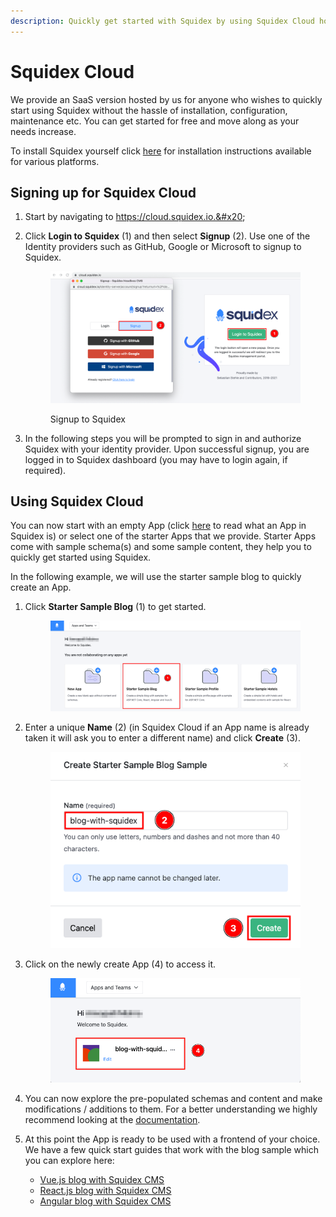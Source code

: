```yaml
---
description: Quickly get started with Squidex by using Squidex Cloud hosted by us.
---
```


# Squidex Cloud

We provide an SaaS version hosted by us for anyone who wishes to quickly start using Squidex without the hassle of installation, configuration, maintenance etc. You can get started for free and move along as your needs increase.

To install Squidex yourself click [here](installation/) for installation instructions available for various platforms.&#x20;

## Signing up for Squidex Cloud

1. Start by navigating to https://cloud.squidex.io.&#x20;
2.  Click **Login to Squidex** (1) and then select **Signup** (2). Use one of the Identity providers such as GitHub, Google or Microsoft to signup to Squidex.&#x20;

    <figure><img src="../.gitbook/assets/2023-01-04_13-15.png" alt=""><figcaption><p>Signup to Squidex</p></figcaption></figure>
3. In the following steps you will be prompted to sign in and authorize Squidex with your identity provider. Upon successful signup, you are logged in to Squidex dashboard (you may have to login again, if required).

## Using Squidex Cloud

You can now start with an empty App (click [here](../02-documentation/concepts/apps.md) to read what an App in Squidex is) or select one of the starter Apps that we provide. Starter Apps come with sample schema(s) and some sample content, they help you to quickly get started using Squidex.

In the following example, we will use the starter sample blog to quickly create an App.

1.  Click **Starter Sample Blog** (1) to get started.

    <figure><img src="../.gitbook/assets/2023-01-04_13-36.png" alt=""><figcaption></figcaption></figure>
2.  Enter a unique **Name** (2) (in Squidex Cloud if an App name is already taken it will ask you to enter a different name) and click **Create** (3).

    <figure><img src="../.gitbook/assets/2023-01-04_13-34.png" alt=""><figcaption></figcaption></figure>
3.  Click on the newly create App (4) to access it.

    <figure><img src="../.gitbook/assets/2023-01-04_14-45.png" alt=""><figcaption></figcaption></figure>
4. You can now explore the pre-populated schemas and content and make modifications / additions to them. For a better understanding we highly recommend looking at the [documentation](../02-documentation/concepts/).
5. At this point the App is ready to be used with a frontend of your choice. We have a few quick start guides that work with the blog sample which you can explore here:
   * [Vue.js blog with Squidex CMS](quick-start-guides/vue.js-blog-with-squidex-cms.md)
   * [React.js blog with Squidex CMS](quick-start-guides/react.js-blog-with-squidex-cms.md)
   * [Angular blog with Squidex CMS](quick-start-guides/angular-blog-with-squidex-cms.md)
